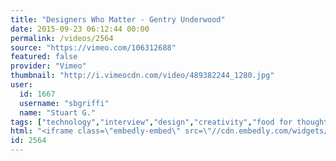 ```yaml
---
title: "Designers Who Matter - Gentry Underwood"
date: 2015-09-23 06:12:44 00:00
permalink: /videos/2564
source: "https://vimeo.com/106312688"
featured: false
provider: "Vimeo"
thumbnail: "http://i.vimeocdn.com/video/489382244_1280.jpg"
user:
  id: 1667
  username: "sbgriffi"
  name: "Stuart G."
tags: ["technology","interview","design","creativity","food for thought"]
html: "<iframe class=\"embedly-embed\" src=\"//cdn.embedly.com/widgets/media.html?src=https%3A%2F%2Fplayer.vimeo.com%2Fvideo%2F106312688&wmode=transparent&url=https%3A%2F%2Fvimeo.com%2F106312688&image=http%3A%2F%2Fi.vimeocdn.com%2Fvideo%2F489382244_1280.jpg&key=daaebf4d9cdd46779200162d0ca86e20&type=text%2Fhtml&schema=vimeo\" width=\"1280\" height=\"720\" scrolling=\"no\" frameborder=\"0\" allowfullscreen></iframe>"
id: 2564
---
```



